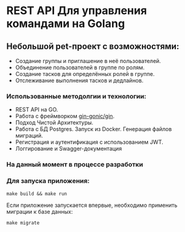 # REST API Для управления командами на Golang

## Небольшой pet-проект с возможностями:
- Создание группы и приглашение в неё пользователей.
- Объединение пользователей в группе по ролям.
- Создание тасков для определённых ролей в группе.
- Отслеживание выполнения тасков и дедлайнов.

### Использованные методолгии и технологии:

- REST API на GO.
- Работа с фреймворком <a href="https://github.com/gin-gonic/gin">gin-gonic/gin</a>.
- Подход Чистой Архитектуры.
- Работа с БД Postgres. Запуск из Docker. Генерация файлов миграций.
- Регистрация и аутентификация с использованием JWT.
- Логгирование и Swagger-документация

### На данный момент в процессе разработки

### Для запуска приложения:

```
make build && make run
```

Если приложение запускается впервые, необходимо применить миграции к базе данных:

```
make migrate
```